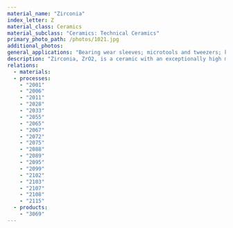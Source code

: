 ```yaml
---
material_name: "Zirconia"
index_letter: Z
material_class: Ceramics
material_subclass: "Ceramics: Technical Ceramics"
primary_photo_path: /photos/1021.jpg
additional_photos:
general_applications: "Bearing wear sleeves; microtools and tweezers; knife blades; replacement for steel in surgical applications; electrical and thermal insulation at high and low temperatures; cutting applications; extrusion and drawing dies; catalyst supports; cylinder liners; turbo-charger blades and other engine components for automotive applications; wear plates, thermal barrier coatings for turbine blades."
description: "Zirconia, ZrO2, is a ceramic with an exceptionally high melting point -- 2760 C when pure. It has the highest useful strength and toughness at room temperature of all the readily available ceramics. It is used (with 5% CaO) as a firebrick, and, in sintered form (with MgO or Y2O3 additives) for high strength, high temperature applications. The exceptional toughness is imparted by transformation toughening - a change in crystal structure from tetragonal to monoclinic, with an associated change in volume of the ZrO2 crystals when subjected to stress at a crack tip. The volume expansion squeezes the crack shut, impeding crack growth. Transformation toughening is made possible by additions of magnesia, MgO, or yttria, Y2O3, to give PSZ (partially stabilized zirconia) or TZP (tetragonal zirconia polycrystal). Zirconia is also available as foam for thermal insulation and filtration, and as fibers, used to make fabrics that can tolerate temperatures up to 2425 C."
relations:
  - materials:
  - processes:
    - "2001"
    - "2006"
    - "2011"
    - "2028"
    - "2033"
    - "2055"
    - "2065"
    - "2067"
    - "2072"
    - "2075"
    - "2088"
    - "2089"
    - "2095"
    - "2099"
    - "2102"
    - "2103"
    - "2107"
    - "2108"
    - "2115"
  - products:
    - "3069"
---
```

